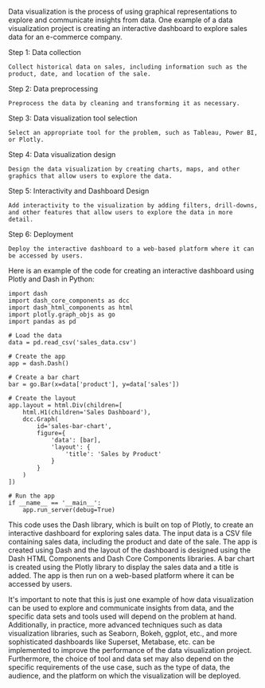 Data visualization is the process of using graphical representations to explore and communicate insights from data. One example of a data visualization project is creating an interactive dashboard to explore sales data for an e-commerce company.

Step 1: Data collection

    Collect historical data on sales, including information such as the product, date, and location of the sale.

Step 2: Data preprocessing

    Preprocess the data by cleaning and transforming it as necessary.

Step 3: Data visualization tool selection

    Select an appropriate tool for the problem, such as Tableau, Power BI, or Plotly.

Step 4: Data visualization design

    Design the data visualization by creating charts, maps, and other graphics that allow users to explore the data.

Step 5: Interactivity and Dashboard Design

    Add interactivity to the visualization by adding filters, drill-downs, and other features that allow users to explore the data in more detail.

Step 6: Deployment

    Deploy the interactive dashboard to a web-based platform where it can be accessed by users.

Here is an example of the code for creating an interactive dashboard using Plotly and Dash in Python:

    import dash
    import dash_core_components as dcc
    import dash_html_components as html
    import plotly.graph_objs as go
    import pandas as pd

    # Load the data
    data = pd.read_csv('sales_data.csv')

    # Create the app
    app = dash.Dash()

    # Create a bar chart
    bar = go.Bar(x=data['product'], y=data['sales'])

    # Create the layout
    app.layout = html.Div(children=[
        html.H1(children='Sales Dashboard'),
        dcc.Graph(
            id='sales-bar-chart',
            figure={
                'data': [bar],
                'layout': {
                    'title': 'Sales by Product'
                }
            }
        )
    ])

    # Run the app
    if __name__ == '__main__':
        app.run_server(debug=True)
        
This code uses the Dash library, which is built on top of Plotly, to create an interactive dashboard for exploring sales data. The input data is a CSV file containing sales data, including the product and date of the sale. The app is created using Dash and the layout of the dashboard is designed using the Dash HTML Components and Dash Core Components libraries. A bar chart is created using the Plotly library to display the sales data and a title is added. The app is then run on a web-based platform where it can be accessed by users.

It's important to note that this is just one example of how data visualization can be used to explore and communicate insights from data, and the specific data sets and tools used will depend on the problem at hand. Additionally, in practice, more advanced techniques such as data visualization libraries, such as Seaborn, Bokeh, ggplot, etc., and more sophisticated dashboards like Superset, Metabase, etc. can be implemented to improve the performance of the data visualization project. Furthermore, the choice of tool and data set may also depend on the specific requirements of the use case, such as the type of data, the audience, and the platform on which the visualization will be deployed.
